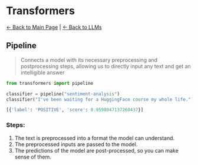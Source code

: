 # Transformers

[← Back to Main Page](../../README.md) | [← Back to LLMs](../README.md)

## Pipeline
> Connects a model with its necessary preprocessing and postprocessing steps, allowing us to directly input any text and get an intelligible answer

```python
from transformers import pipeline

classifier = pipeline("sentiment-analysis")
classifier("I've been waiting for a HuggingFace course my whole life.")

[{'label': 'POSITIVE', 'score': 0.9598047137260437}]
```

### Steps:
1. The text is preprocessed into a format the model can understand.
2. The preprocessed inputs are passed to the model.
3. The predictions of the model are post-processed, so you can make sense of them.
